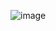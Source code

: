 ![image](https://user-images.githubusercontent.com/65149766/115387174-ed96a900-a1f7-11eb-8181-4e55b5b4ec6c.png)

